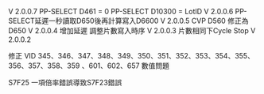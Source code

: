 V 2.0.0.7
  PP-SELECT D461 = 0
  PP-SELECT D10300 = LotID
V 2.0.0.6
  PP-SELECT延遲一秒讀取D650後再計算寫入D6600
V 2.0.0.5
  CVP D560 修正為 D650
V 2.0.0.4
  增加延遲
  調整片數寫入時序
V 2.0.0.3
片數相同下Cycle Stop
V 2.0.0.2

修正 VID 345、346、347、348、349、350、351、352、353、354、355、356、357、358、359 、601、602、657 數值問題

S7F25 一項倍率錯誤導致S7F23錯誤

